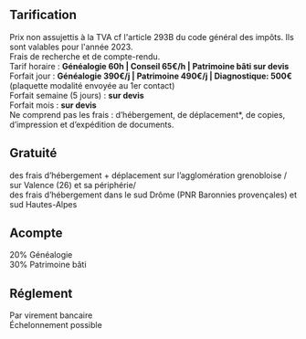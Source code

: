 ## Tarification
Prix non assujettis à la TVA cf l'article 293B du code général des impôts. Ils sont valables pour l'année 2023.  
Frais de recherche et de compte-rendu.  
Tarif horaire : **Généalogie 60h | Conseil 65€/h | Patrimoine bâti sur devis**  
Forfait jour : **Généalogie 390€/j | Patrimoine 490€/j | Diagnostique: 500€** (plaquette modalité envoyée au 1er contact)  
Forfait semaine (5 jours) : **sur devis**  
Forfait mois : **sur devis**  
Ne comprend pas les frais : d’hébergement, de déplacement*, de copies, d’impression et d’expédition de documents.  

## Gratuité
des frais d’hébergement + déplacement sur l’agglomération grenobloise / sur Valence (26) et sa périphérie/  
des frais d’hébergement dans le sud Drôme (PNR Baronnies provençales) et sud Hautes-Alpes

## Acompte
20% Généalogie  
30% Patrimoine bâti  

## Réglement
Par virement bancaire  
Échelonnement possible  